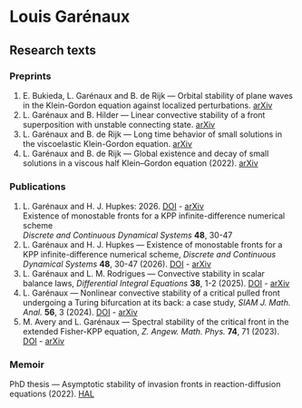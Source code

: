 # Louis Garénaux

## Research texts

### Preprints
1. E. Bukieda, L. Garénaux and B. de Rijk — Orbital stability of plane waves in the Klein-Gordon equation against localized perturbations. [arXiv](https://arxiv.org/abs/2506.06029)
1. L. Garénaux and B. Hilder — Linear convective stability of a front superposition with unstable connecting state. [arXiv](https://arxiv.org/abs/2503.09522)
1. L. Garénaux and B. de Rijk — Long time behavior of small solutions in the viscoelastic Klein-Gordon equation. [arXiv](https://arxiv.org/abs/2402.02220)
1. L. Garénaux and B. de Rijk — Global existence and decay of small solutions in a viscous half Klein–Gordon equation (2022). [arXiv](https://arxiv.org/abs/2509.13188)

### Publications

1. L. Garénaux and H. J. Hupkes: 2026. [DOI](https://doi.org/10.3934/dcds.2025134) - [arXiv](https://arxiv.org/abs/2412.16580)<br>
   Existence of monostable fronts for a KPP infinite-difference numerical scheme<br>
   _Discrete and Continuous Dynamical Systems_ **48**, 30-47
1. L. Garénaux and H. J. Hupkes — Existence of monostable fronts for a KPP infinite-difference numerical scheme, _Discrete and Continuous Dynamical Systems_ **48**, 30-47 (2026). [DOI](https://doi.org/10.3934/dcds.2025134) - [arXiv](https://arxiv.org/abs/2412.16580)
1. L. Garénaux and L. M. Rodrigues — Convective stability in scalar balance laws, _Differential Integral Equations_ **38**, 1-2 (2025). [DOI](https://doi.org/10.3934/dcds.2025134) - [arXiv](https://arxiv.org/abs/2412.16580)
1. L. Garénaux — Nonlinear convective stability of a critical pulled front undergoing a Turing bifurcation at its back: a case study, _SIAM J. Math. Anal._ **56**, 3 (2024). [DOI](https://doi.org/10.1137/21M1451038) - [arXiv](https://arxiv.org/abs/2110.02946)
1. M. Avery and L. Garénaux — Spectral stability of the critical front in the extended Fisher-KPP equation, _Z. Angew. Math. Phys._ **74**, 71 (2023). [DOI](https://doi.org/10.1007/s00033-023-01960-8) - [arXiv](https://arxiv.org/abs/2009.01506)

### Memoir
PhD thesis — Asymptotic stability of invasion fronts in reaction-diffusion equations (2022). [HAL]()
